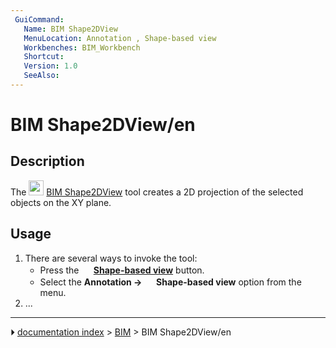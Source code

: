 ```yaml
---
 GuiCommand:
   Name: BIM Shape2DView
   MenuLocation: Annotation , Shape-based view
   Workbenches: BIM_Workbench
   Shortcut: 
   Version: 1.0
   SeeAlso: 
---
```


# BIM Shape2DView/en

## Description

The <img alt="" src=images/BIM_Shape2DView.svg  style="width:24px;"> [BIM Shape2DView](BIM_Shape2DView.md) tool creates a 2D projection of the selected objects on the XY plane.

## Usage

1.  There are several ways to invoke the tool:
    -   Press the **<img src="images/BIM_Shape2DView.svg" width=16px> [Shape-based view](BIM_Shape2DView.md)** button.
    -   Select the **Annotation → <img src="images/BIM_Shape2DView.svg" width=16px> Shape-based view** option from the menu.
2.  \...



---
⏵ [documentation index](../README.md) > [BIM](BIM_Workbench.md) > BIM Shape2DView/en
